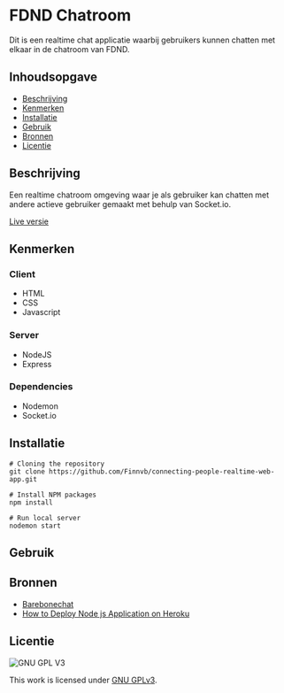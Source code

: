 # FDND Chatroom
Dit is een realtime chat applicatie waarbij gebruikers kunnen chatten met elkaar in de chatroom van FDND. 

## Inhoudsopgave

  * [Beschrijving](#beschrijving)
  * [Kenmerken](#kenmerken)
  * [Installatie](#installatie)
  * [Gebruik](#gebruik)
  * [Bronnen](#bronnen)
  * [Licentie](#licentie)

## Beschrijving
<!-- In de Beschrijving staat hoe je project er uit ziet, hoe het werkt en wat je er mee kan. -->
Een realtime chatroom omgeving waar je als gebruiker kan chatten met andere actieve gebruiker gemaakt met behulp van Socket.io.
<!-- Voeg een mooie poster visual toe 📸 -->
<!-- Voeg een link toe naar Github Pages 🌐-->
[Live versie](https://fdnd-chatroom-sprint-11.herokuapp.com/)


## Kenmerken
<!-- Bij Kenmerken staat welke technieken zijn gebruikt en hoe. Wat is de HTML structuur? Wat zijn de belangrijkste dingen in CSS? Wat is er met Javascript gedaan en hoe? Misschien heb je een framwork of library gebruikt? -->
### Client
- HTML
- CSS
- Javascript

### Server
- NodeJS
- Express

### Dependencies
- Nodemon
- Socket.io

## Installatie
```
# Cloning the repository
git clone https://github.com/Finnvb/connecting-people-realtime-web-app.git

# Install NPM packages
npm install

# Run local server
nodemon start
```


## Gebruik

## Bronnen
- [Barebonechat](https://github.com/ju5tu5/barebonechat)
- [How to Deploy Node js Application on Heroku](https://www.youtube.com/watch?v=maNWl202vy4&t=211s)

## Licentie

![GNU GPL V3](https://www.gnu.org/graphics/gplv3-127x51.png)

This work is licensed under [GNU GPLv3](./LICENSE).
